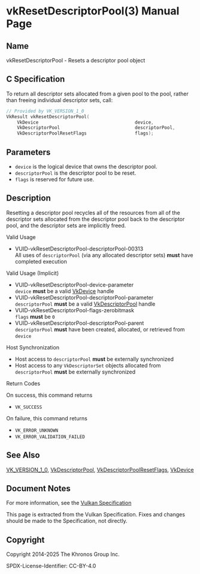 # vkResetDescriptorPool(3) Manual Page

## Name

vkResetDescriptorPool - Resets a descriptor pool object



## [](#_c_specification)C Specification

To return all descriptor sets allocated from a given pool to the pool, rather than freeing individual descriptor sets, call:

```c++
// Provided by VK_VERSION_1_0
VkResult vkResetDescriptorPool(
    VkDevice                                    device,
    VkDescriptorPool                            descriptorPool,
    VkDescriptorPoolResetFlags                  flags);
```

## [](#_parameters)Parameters

- `device` is the logical device that owns the descriptor pool.
- `descriptorPool` is the descriptor pool to be reset.
- `flags` is reserved for future use.

## [](#_description)Description

Resetting a descriptor pool recycles all of the resources from all of the descriptor sets allocated from the descriptor pool back to the descriptor pool, and the descriptor sets are implicitly freed.

Valid Usage

- [](#VUID-vkResetDescriptorPool-descriptorPool-00313)VUID-vkResetDescriptorPool-descriptorPool-00313  
  All uses of `descriptorPool` (via any allocated descriptor sets) **must** have completed execution

Valid Usage (Implicit)

- [](#VUID-vkResetDescriptorPool-device-parameter)VUID-vkResetDescriptorPool-device-parameter  
  `device` **must** be a valid [VkDevice](https://registry.khronos.org/vulkan/specs/latest/man/html/VkDevice.html) handle
- [](#VUID-vkResetDescriptorPool-descriptorPool-parameter)VUID-vkResetDescriptorPool-descriptorPool-parameter  
  `descriptorPool` **must** be a valid [VkDescriptorPool](https://registry.khronos.org/vulkan/specs/latest/man/html/VkDescriptorPool.html) handle
- [](#VUID-vkResetDescriptorPool-flags-zerobitmask)VUID-vkResetDescriptorPool-flags-zerobitmask  
  `flags` **must** be `0`
- [](#VUID-vkResetDescriptorPool-descriptorPool-parent)VUID-vkResetDescriptorPool-descriptorPool-parent  
  `descriptorPool` **must** have been created, allocated, or retrieved from `device`

Host Synchronization

- Host access to `descriptorPool` **must** be externally synchronized
- Host access to any `VkDescriptorSet` objects allocated from `descriptorPool` **must** be externally synchronized

Return Codes

On success, this command returns

- `VK_SUCCESS`

On failure, this command returns

- `VK_ERROR_UNKNOWN`
- `VK_ERROR_VALIDATION_FAILED`

## [](#_see_also)See Also

[VK\_VERSION\_1\_0](https://registry.khronos.org/vulkan/specs/latest/man/html/VK_VERSION_1_0.html), [VkDescriptorPool](https://registry.khronos.org/vulkan/specs/latest/man/html/VkDescriptorPool.html), [VkDescriptorPoolResetFlags](https://registry.khronos.org/vulkan/specs/latest/man/html/VkDescriptorPoolResetFlags.html), [VkDevice](https://registry.khronos.org/vulkan/specs/latest/man/html/VkDevice.html)

## [](#_document_notes)Document Notes

For more information, see the [Vulkan Specification](https://registry.khronos.org/vulkan/specs/latest/html/vkspec.html#vkResetDescriptorPool)

This page is extracted from the Vulkan Specification. Fixes and changes should be made to the Specification, not directly.

## [](#_copyright)Copyright

Copyright 2014-2025 The Khronos Group Inc.

SPDX-License-Identifier: CC-BY-4.0